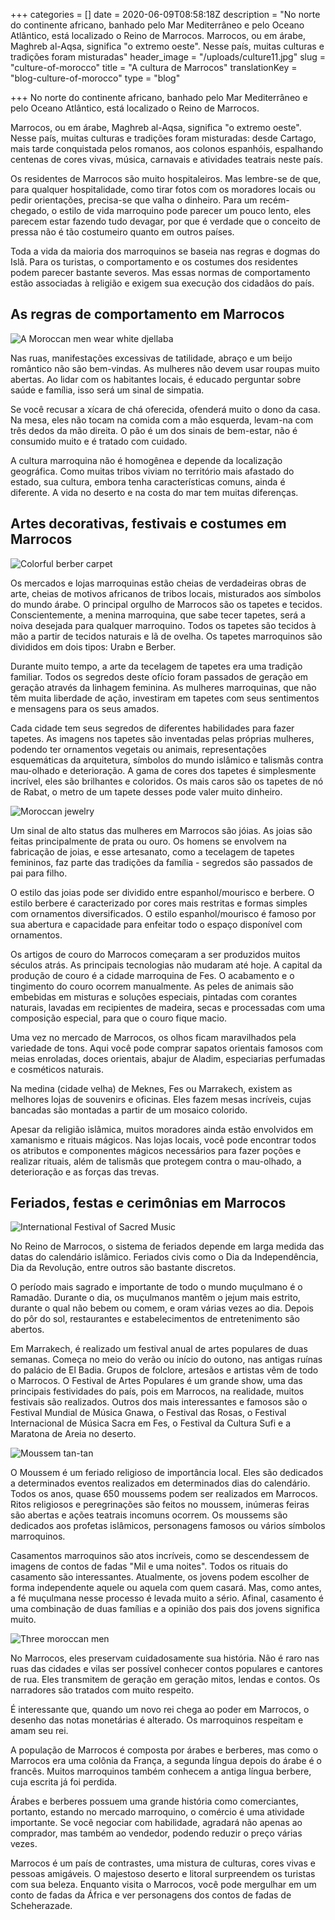 +++
categories = []
date = 2020-06-09T08:58:18Z
description = "No norte do continente africano, banhado pelo Mar Mediterrâneo e pelo Oceano Atlântico, está localizado o Reino de Marrocos. Marrocos, ou em árabe, Maghreb al-Aqsa, significa \"o extremo oeste\". Nesse país, muitas culturas e tradições foram misturadas"
header_image = "/uploads/culture11.jpg"
slug = "culture-of-morocco"
title = "A cultura de Marrocos"
translationKey = "blog-culture-of-morocco"
type = "blog"

+++
No norte do continente africano, banhado pelo Mar Mediterrâneo e pelo Oceano Atlântico, está localizado o Reino de Marrocos.

Marrocos, ou em árabe, Maghreb al-Aqsa, significa "o extremo oeste". Nesse país, muitas culturas e tradições foram misturadas: desde Cartago, mais tarde conquistada pelos romanos, aos colonos espanhóis, espalhando centenas de cores vivas, música, carnavais e atividades teatrais neste país.

Os residentes de Marrocos são muito hospitaleiros. Mas lembre-se de que, para qualquer hospitalidade, como tirar fotos com os moradores locais ou pedir orientações, precisa-se que valha o dinheiro. Para um recém-chegado, o estilo de vida marroquino pode parecer um pouco lento, eles parecem estar fazendo tudo devagar, por que é verdade que o conceito de pressa não é tão costumeiro quanto em outros países.

Toda a vida da maioria dos marroquinos se baseia nas regras e dogmas do Islã. Para os turistas, o comportamento e os costumes dos residentes podem parecer bastante severos. Mas essas normas de comportamento estão associadas à religião e exigem sua execução dos cidadãos do país.

## **As regras de comportamento em Marrocos**

![A Moroccan men wear white djellaba](/uploads/culture10-1.jpg "A Moroccan men wear white djellaba")

Nas ruas, manifestações excessivas de tatilidade, abraço e um beijo romântico não são bem-vindas. As mulheres não devem usar roupas muito abertas. Ao lidar com os habitantes locais, é educado perguntar sobre saúde e família, isso será um sinal de simpatia.

Se você recusar a xícara de chá oferecida, ofenderá muito o dono da casa. Na mesa, eles não tocam na comida com a mão esquerda, levam-na com três dedos da mão direita. O pão é um dos sinais de bem-estar, não é consumido muito e é tratado com cuidado.

A cultura marroquina não é homogênea e depende da localização geográfica. Como muitas tribos viviam no território mais afastado do estado, sua cultura, embora tenha características comuns, ainda é diferente. A vida no deserto e na costa do mar tem muitas diferenças.

## **Artes decorativas, festivais e costumes em Marrocos**

![Colorful berber carpet](/uploads/culture1.jpg)

Os mercados e lojas marroquinas estão cheias de verdadeiras obras de arte, cheias de motivos africanos de tribos locais, misturados aos símbolos do mundo árabe. O principal orgulho de Marrocos são os tapetes e tecidos. Conscientemente, a menina marroquina, que sabe tecer tapetes, será a noiva desejada para qualquer marroquino. Todos os tapetes são tecidos à mão a partir de tecidos naturais e lã de ovelha. Os tapetes marroquinos são divididos em dois tipos: Urabn e Berber.

Durante muito tempo, a arte da tecelagem de tapetes era uma tradição familiar. Todos os segredos deste ofício foram passados ​​de geração em geração através da linhagem feminina. As mulheres marroquinas, que não têm muita liberdade de ação, investiram em tapetes com seus sentimentos e mensagens para os seus amados.

Cada cidade tem seus segredos de diferentes habilidades para fazer tapetes. As imagens nos tapetes são inventadas pelas próprias mulheres, podendo ter ornamentos vegetais ou animais, representações esquemáticas da arquitetura, símbolos do mundo islâmico e talismãs contra mau-olhado e deterioração. A gama de cores dos tapetes é simplesmente incrível, eles são brilhantes e coloridos. Os mais caros são os tapetes de nó de Rabat, o metro de um tapete desses pode valer muito dinheiro.

![Moroccan jewelry](/uploads/culture4.jpg)

Um sinal de alto status das mulheres em Marrocos são jóias. As joias são feitas principalmente de prata ou ouro. Os homens se envolvem na fabricação de joias, e esse artesanato, como a tecelagem de tapetes femininos, faz parte das tradições da família - segredos são passados ​​de pai para filho.

O estilo das joias pode ser dividido entre espanhol/mourisco e berbere. O estilo berbere é caracterizado por cores mais restritas e formas simples com ornamentos diversificados. O estilo espanhol/mourisco é famoso por sua abertura e capacidade para enfeitar todo o espaço disponível com ornamentos.

Os artigos de couro do Marrocos começaram a ser produzidos muitos séculos atrás. As principais tecnologias não mudaram até hoje. A capital da produção de couro é a cidade marroquina de Fes. O acabamento e o tingimento do couro ocorrem manualmente. As peles de animais são embebidas em misturas e soluções especiais, pintadas com corantes naturais, lavadas em recipientes de madeira, secas e processadas com uma composição especial, para que o couro fique macio.

Uma vez no mercado de Marrocos, os olhos ficam maravilhados pela variedade de tons. Aqui você pode comprar sapatos orientais famosos com meias enroladas, doces orientais, abajur de Aladim, especiarias perfumadas e cosméticos naturais.

Na medina (cidade velha) de Meknes, Fes ou Marrakech, existem as melhores lojas de souvenirs e oficinas. Eles fazem mesas incríveis, cujas bancadas são montadas a partir de um mosaico colorido.

Apesar da religião islâmica, muitos moradores ainda estão envolvidos em xamanismo e rituais mágicos. Nas lojas locais, você pode encontrar todos os atributos e componentes mágicos necessários para fazer poções e realizar rituais, além de talismãs que protegem contra o mau-olhado, a deterioração e as forças das trevas.

## **Feriados, festas e cerimônias em Marrocos**

![International Festival of Sacred Music](/uploads/culture9.jpg "International Festival of Sacred Music")

No Reino de Marrocos, o sistema de feriados depende em larga medida das datas do calendário islâmico. Feriados civis como o Dia da Independência, Dia da Revolução, entre outros são bastante discretos.

O período mais sagrado e importante de todo o mundo muçulmano é o Ramadão. Durante o dia, os muçulmanos mantêm o jejum mais estrito, durante o qual não bebem ou comem, e oram várias vezes ao dia. Depois do pôr do sol, restaurantes e estabelecimentos de entretenimento são abertos.

Em Marrakech, é realizado um festival anual de artes populares de duas semanas. Começa no meio do verão ou início do outono, nas antigas ruínas do palácio de El Badia. Grupos de folclore, artesãos e artistas vêm de todo o Marrocos. O Festival de Artes Populares é um grande show, uma das principais festividades do país, pois em Marrocos, na realidade, muitos festivais são realizados. Outros dos mais interessantes e famosos são o Festival Mundial de Música Gnawa, o Festival das Rosas, o Festival Internacional de Música Sacra em Fes, o Festival da Cultura Sufi e a Maratona de Areia no deserto.

![Moussem tan-tan](/uploads/culture6.jpg "Moussem tan-tan")

O Moussem é um feriado religioso de importância local. Eles são dedicados a determinados eventos realizados em determinados dias do calendário. Todos os anos, quase 650 moussems podem ser realizados em Marrocos. Ritos religiosos e peregrinações são feitos no moussem, inúmeras feiras são abertas e ações teatrais incomuns ocorrem. Os moussems são dedicados aos profetas islâmicos, personagens famosos ou vários símbolos marroquinos.

Casamentos marroquinos são atos incríveis, como se descendessem de imagens de contos de fadas "Mil e uma noites". Todos os rituais do casamento são interessantes. Atualmente, os jovens podem escolher de forma independente aquele ou aquela com quem casará. Mas, como antes, a fé muçulmana nesse processo é levada muito a sério. Afinal, casamento é uma combinação de duas famílias e a opinião dos pais dos jovens significa muito.

![Three moroccan men](/uploads/culture-1.jpg "Three moroccan men")

No Marrocos, eles preservam cuidadosamente sua história. Não é raro nas ruas das cidades e vilas ser possível conhecer contos populares e cantores de rua. Eles transmitem de geração em geração mitos, lendas e contos. Os narradores são tratados com muito respeito.

É interessante que, quando um novo rei chega ao poder em Marrocos, o desenho das notas monetárias é alterado. Os marroquinos respeitam e amam seu rei.

A população de Marrocos é composta por árabes e berberes, mas como o Marrocos era uma colônia da França, a segunda língua depois do árabe é o francês. Muitos marroquinos também conhecem a antiga língua berbere, cuja escrita já foi perdida.

Árabes e berberes possuem uma grande história como comerciantes, portanto, estando no mercado marroquino, o comércio é uma atividade importante. Se você negociar com habilidade, agradará não apenas ao comprador, mas também ao vendedor, podendo reduzir o preço várias vezes.

Marrocos é um país de contrastes, uma mistura de culturas, cores vivas e pessoas amigáveis. O majestoso deserto e litoral surpreendem os turistas com sua beleza. Enquanto visita o Marrocos, você pode mergulhar em um conto de fadas da África e ver personagens dos contos de fadas de Scheherazade.